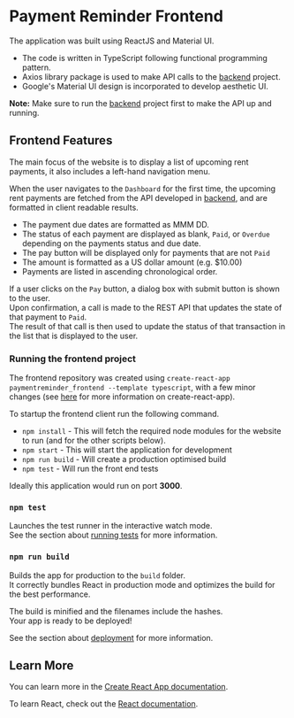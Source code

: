 # Payment Reminder Frontend

The application was built using ReactJS and Material UI.
- The code is written in TypeScript following functional programming pattern. 
- Axios library package is used to make API calls to the [backend](https://github.com/Abirath/PaymentReminder.Backend) project.
- Google's Material UI design is incorporated to develop aesthetic UI. 

**Note:** Make sure to run the [backend](https://github.com/Abirath/PaymentReminder.Backend) project first to make the API up and running.

## Frontend Features 

The main focus of the website is to display a list of upcoming rent payments, it also includes a left-hand navigation menu.

When the user navigates to the `Dashboard` for the first time, the upcoming rent payments are fetched from the API developed in [backend](https://github.com/Abirath/PaymentReminder.Backend), and are formatted in client readable results.

- The payment due dates are formatted as MMM DD.
- The status of each payment are displayed as blank, `Paid`, or `Overdue` depending on the payments status and due date.
- The pay button will be displayed only for payments that are not `Paid`
- The amount is formatted as a US dollar amount (e.g. \$10.00)
- Payments are listed in ascending chronological order.

If a user clicks on the `Pay` button, a dialog box with submit button is shown to the user.  
Upon confirmation, a call is made to the REST API that updates the state of that payment to `Paid`.  
The result of that call is then used to update the status of that transaction in the list that is displayed to the user.

### Running the frontend project

The frontend repository was created using `create-react-app paymentreminder_frontend --template typescript`, with a few minor changes (see [here](https://create-react-app.dev/docs/documentation-intro) for more information on create-react-app).

To startup the frontend client run the following command.

- `npm install` - This will fetch the required node modules for the website to run (and for the other scripts below).
- `npm start` - This will start the application for development
- `npm run build` - Will create a production optimised build
- `npm test` - Will run the front end tests

Ideally this application would run on port **3000**.

### `npm test`

Launches the test runner in the interactive watch mode.\
See the section about [running tests](https://facebook.github.io/create-react-app/docs/running-tests) for more information.

### `npm run build`

Builds the app for production to the `build` folder.\
It correctly bundles React in production mode and optimizes the build for the best performance.

The build is minified and the filenames include the hashes.\
Your app is ready to be deployed!

See the section about [deployment](https://facebook.github.io/create-react-app/docs/deployment) for more information.

## Learn More

You can learn more in the [Create React App documentation](https://facebook.github.io/create-react-app/docs/getting-started).

To learn React, check out the [React documentation](https://reactjs.org/).
